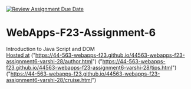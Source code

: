 [![Review Assignment Due Date](https://classroom.github.com/assets/deadline-readme-button-24ddc0f5d75046c5622901739e7c5dd533143b0c8e959d652212380cedb1ea36.svg)](https://classroom.github.com/a/b9NC0g7h)
# WebApps-F23-Assignment-6
Introduction to Java Script and DOM
<br>
[Hosted at]()
("https://44-563-webapps-f23.github.io/44563-webapps-f23-assignment6-varshi-28/author.html")
("https://44-563-webapps-f23.github.io/44563-webapps-f23-assignment6-varshi-28/tips.html")
("https://44-563-webapps-f23.github.io/44563-webapps-f23-assignment6-varshi-28/cruise.html")


